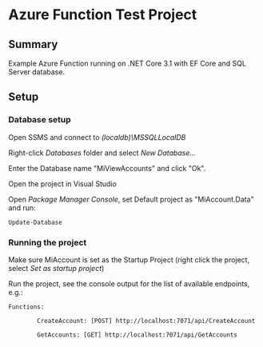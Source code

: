# Azure Function Test Project

## Summary
Example Azure Function running on .NET Core 3.1 with EF Core and SQL Server database.

## Setup

### Database setup
Open SSMS and connect to *(localdb)\MSSQLLocalDB*

Right-click *Databases* folder and select *New Database...* 

Enter the Database name "MiViewAccounts" and click "Ok". 

Open the project in Visual Studio

Open *Package Manager Console*, set Default project as "MiAccount.Data" and run:
````
Update-Database
````

### Running the project
Make sure MiAccount is set as the Startup Project (right click the project, select *Set as startup project*)

Run the project, see the console output for the list of available endpoints, e.g.:
````
Functions:

        CreateAccount: [POST] http://localhost:7071/api/CreateAccount

        GetAccounts: [GET] http://localhost:7071/api/GetAccounts
````
